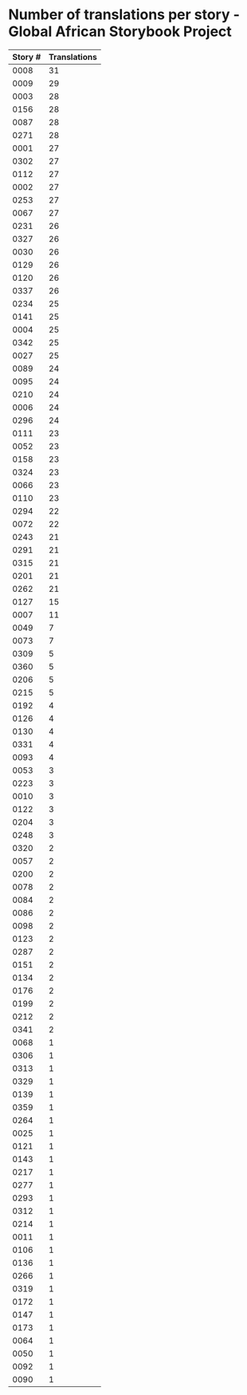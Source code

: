 # Number of translations per story - Global African Storybook Project

Story # | Translations
------- | ------------
0008 | 31
0009 | 29
0003 | 28
0156 | 28
0087 | 28
0271 | 28
0001 | 27
0302 | 27
0112 | 27
0002 | 27
0253 | 27
0067 | 27
0231 | 26
0327 | 26
0030 | 26
0129 | 26
0120 | 26
0337 | 26
0234 | 25
0141 | 25
0004 | 25
0342 | 25
0027 | 25
0089 | 24
0095 | 24
0210 | 24
0006 | 24
0296 | 24
0111 | 23
0052 | 23
0158 | 23
0324 | 23
0066 | 23
0110 | 23
0294 | 22
0072 | 22
0243 | 21
0291 | 21
0315 | 21
0201 | 21
0262 | 21
0127 | 15
0007 | 11
0049 | 7
0073 | 7
0309 | 5
0360 | 5
0206 | 5
0215 | 5
0192 | 4
0126 | 4
0130 | 4
0331 | 4
0093 | 4
0053 | 3
0223 | 3
0010 | 3
0122 | 3
0204 | 3
0248 | 3
0320 | 2
0057 | 2
0200 | 2
0078 | 2
0084 | 2
0086 | 2
0098 | 2
0123 | 2
0287 | 2
0151 | 2
0134 | 2
0176 | 2
0199 | 2
0212 | 2
0341 | 2
0068 | 1
0306 | 1
0313 | 1
0329 | 1
0139 | 1
0359 | 1
0264 | 1
0025 | 1
0121 | 1
0143 | 1
0217 | 1
0277 | 1
0293 | 1
0312 | 1
0214 | 1
0011 | 1
0106 | 1
0136 | 1
0266 | 1
0319 | 1
0172 | 1
0147 | 1
0173 | 1
0064 | 1
0050 | 1
0092 | 1
0090 | 1
